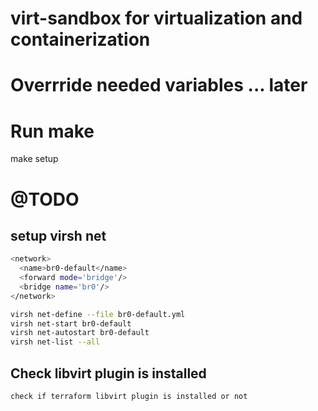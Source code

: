 # virt-sandbox for virtualization and containerization

# Overrride needed variables ... later

# Run make
make setup

# @TODO

## setup virsh net
```sh
<network>
  <name>br0-default</name>
  <forward mode='bridge'/>
  <bridge name='br0'/>
</network>

virsh net-define --file br0-default.yml
virsh net-start br0-default
virsh net-autostart br0-default
virsh net-list --all
```

## Check libvirt plugin is installed
```sh
check if terraform libvirt plugin is installed or not
```
